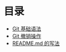 # 目录

- [Git 基础语法](Git%20基础语法/README.md)
- [Git 撤销操作](Git%30撤销操作/README.md)
- [README.md 的写法](Markdown/README.md)